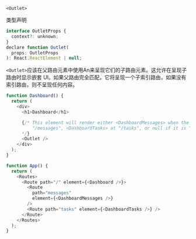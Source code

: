 `<Outlet>`

类型声明

```javascript
interface OutletProps {
  context?: unknown;
}
declare function Outlet(
  props: OutletProps
): React.ReactElement | null;
```

`<Outlet>`应该在父路由元素中使用An来呈现它们的子路由元素。这允许在呈现子路由时显示嵌套 UI。如果父路由完全匹配，它将呈现一个子索引路由，如果没有索引路由，则不呈现任何内容。

```javascript
function Dashboard() {
  return (
    <div>
      <h1>Dashboard</h1>

      {/* This element will render either <DashboardMessages> when the URL is
          "/messages", <DashboardTasks> at "/tasks", or null if it is "/"
      */}
      <Outlet />
    </div>
  );
}

function App() {
  return (
    <Routes>
      <Route path="/" element={<Dashboard />}>
        <Route
          path="messages"
          element={<DashboardMessages />}
        />
        <Route path="tasks" element={<DashboardTasks />} />
      </Route>
    </Routes>
  );
}
```